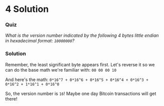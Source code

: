 # 4 Solution

### Quiz
*What is the version number indicated by the following 4 bytes little endian in hexadecimal format: `10000000`?*

### Solution
Remember, the least significant byte appears first. Let's reverse it so we can do the base math we're familiar with:
`00 00 00 10`

And here's the math:
`0*16^7 + 0*16^6 + 0*16^5 + 0*16^4 + 0*16^3 + 0*16^2 + 1*16^1 + 0*16^0`

So, the version number is `16`! Maybe one day Bitcoin transactions will get there!
